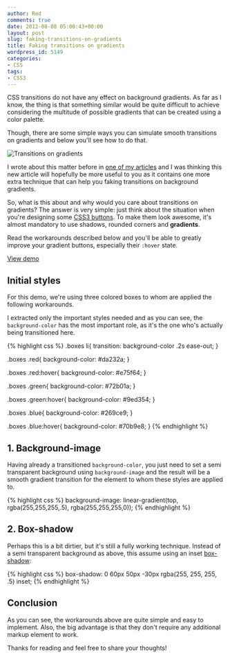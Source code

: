 ```yaml
---
author: Red
comments: true
date: 2012-08-08 05:00:43+00:00
layout: post
slug: faking-transitions-on-gradients
title: Faking transitions on gradients
wordpress_id: 5149
categories:
- CSS
tags:
- CSS3
---
```


CSS transitions do not have any effect on background gradients. As far as I know, the thing is that something similar would be quite difficult to achieve considering the multitude of possible gradients that can be created using a color palette.

Though, there are some simple ways you can simulate smooth transitions on gradients and below you'll see how to do that.

![Transitions on gradients](http://www.red-team-design.com/wp-content/uploads/2012/08/faking-transitions-on-gradients.png)

<!-- more -->

I wrote about this matter before in [one of my articles](http://www.red-team-design.com/css-pitfalls-and-how-to-overcome-them) and I was thinking this new article will hopefully be more useful to you as it contains one more extra technique that can help you faking transitions on background gradients.

So, what is this about and why would you care about transitions on gradients? The answer is very simple: just think about the situation when you're designing some [CSS3 buttons](http://www.red-team-design.com/just-another-awesome-css3-buttons). To make them look awesome, it's almost mandatory to use shadows, rounded corners and **gradients**.

Read the workarounds described below and you'll be able to greatly improve your gradient buttons, especially their `:hover` state. 

[View demo](http://www.red-team-design.com/wp-content/uploads/2012/08/fake-transitions-on-gradients-demo.html)


## Initial styles

For this demo, we're using three colored boxes to whom are applied the following workarounds.

I extracted only the important styles needed and as you can see, the `background-color` has the most important role, as it's the one who's actually being transitioned here.     

{% highlight css %}
.boxes li{
    transition: background-color .2s ease-out;
}

.boxes .red{
    background-color: #da232a;
}

.boxes .red:hover{
    background-color: #e75f64;
}   

.boxes .green{
    background-color: #72b01a;
}

.boxes .green:hover{
    background-color: #9ed354;
}   

.boxes .blue{
    background-color: #269ce9;
}

.boxes .blue:hover{
    background-color: #70b9e8;
}
{% endhighlight %}


## 1. Background-image

Having already a transitioned `background-color`, you just need to set a semi transparent background using `background-image` and the result will be a smooth gradient transition for the element to whom these styles are applied to.
    
{% highlight css %}
background-image: linear-gradient(top, rgba(255,255,255,.5), rgba(255,255,255,0));
{% endhighlight %}

## 2. Box-shadow

Perhaps this is a bit dirtier, but it's still a fully working technique. Instead of a semi transparent background as above, this assume using an inset [box-shadow](http://www.red-team-design.com/how-to-create-slick-effects-with-css3-box-shadow):


{% highlight css %}
box-shadow: 0 60px 50px -30px rgba(255, 255, 255, .5) inset;
{% endhighlight %}

## Conclusion

As you can see, the workarounds above are quite simple and easy to implement. Also, the big advantage is that they don't require any additional markup element to work. 

Thanks for reading and feel free to share your thoughts!